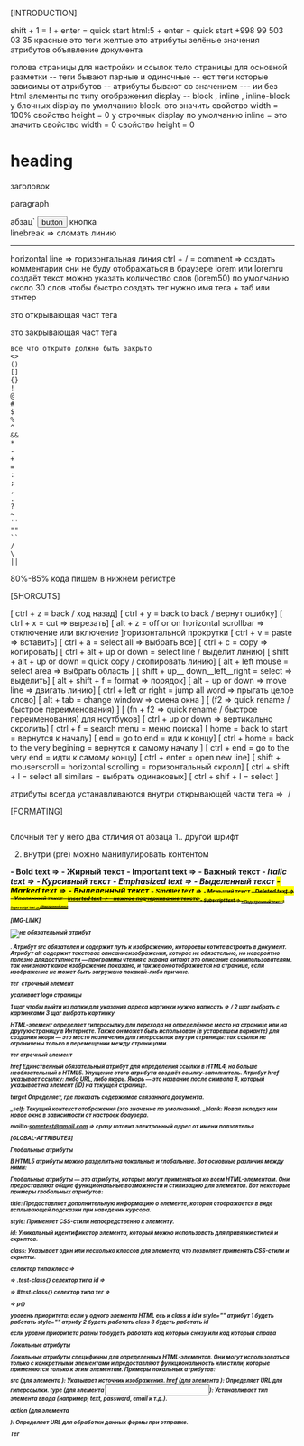 [INTRODUCTION]

shift + 1 = ! + enter = quick start 
html:5 + enter = quick start
+998 99 503 03 35
красные это теги 
желтые это атрибуты
зелёные значения атрибутов
<DOCTYPE> объявление документа 
<head> голова страницы  для настройки и ссылок </head> 
<body> тело страницы для основной разметки </body>
<title> имя страницы </title>
-- теги бывают парные и одиночные 
-- ест теги которые зависимы от атрибутов
-- атрибуты бывают со значением ---   ии  без 
html элементы  по типу отображения display -- block , inline , inline-block
у блочных display по умолчанию block. это значить свойство width = 100%
свойство height = 0
у строчных display по умолчанию inline = это значить свойство width = 0
свойство height = 0
<h1>heading</h1> заголовок
<p>paragraph</p> абзац`
<button>button</button>  кнопка
<br> linebreak  => сломать линию
<hr> horizontal line => горизонтальная линия 
ctrl + / = comment => создать комментарии они не буду отображаться в браузере
lorem или loremru создаёт текст можно указать количество слов (lorem50)
по умолчанию около 30 слов
чтобы быстро создать тег нужно имя тега + таб или этнтер

<p> это открывающая част тега
</p> это закрывающая част тега


    все что открыто должно быть закрыто
    <>
    ()
    []
    {}
    !
    @
    #
    $
    %
    ^
    &&
    *
    -
    +
    =
    :
    ;
    ,
    .
    ?
    ~
    ''
    ""
    ``
    /
    \
    ||


80%-85% кода пишем в нижнем регистре

[SHORCUTS]


[ ctrl + z = back / ход назад]
[ ctrl + y = back to back / вернут ошибку]
[ ctrl + x = cut => вырезать]
[ alt + z = off or on horizontal scrollbar => отключение или включение ]горизонтальной прокрутки
[ ctrl + v = paste => вставить]
[ ctrl + a = select all => выбрать все]
[ ctrl + c = copy => копировать]
[ ctrl + alt + up or down =  select line / выделит линию]
[ shift + alt + up or down = quick copy / скопировать линию]
[ alt + left mouse = select area => выбрать область ]
[ shift + up__ down__left__right = select => выделить]
[ alt + shift + f = format => порядок]
[ alt + up or down => move line => двигать линию]
[ ctrl + left or right = jump all word => прыгать целое слово]
[ alt + tab = change window  => смена окна ]
[ (f2 => quick rename / быстрое переименования) ]
[ (fn + f2 => quick rename / быстрое переименования) для ноутбуков]
[ ctrl + up or down =>  вертикально скролить]
[ ctrl + f = search menu = меню поиска]
[ home = back to start = вернутся к началу]
[ end = go to end = иди к концу]
[ ctrl + home = back to the very begining = вернутся к самому началу ]
[ ctrl + end = go to the very end = идти к самому концу]
[ ctrl + enter = open new line]
[ shift + mouserscroll = horizontal scrolling = горизонтальный скролл]
[ ctrl + shift + l = select all similars = выбрать одинаковых]
[ ctrl + shif + l = select ]

атрибуты всегда устанавливаются внутри открывающей части тега => <img src=""> / <p class=""></p>


[FORMATING]

<pre></pre> блочный тег у него два отличия от абзаца 1.. другой шрифт 
2. внутри (pre) можно манипулировать контентом



<b> - Bold text => <b>- Жирный текст 
<strong> - Important text => <strong>- Важный текст
<i> - Italic text => <i>- Курсивный текст
<em> - Emphasized text => <em>- Выделенный текст
<mark> - Marked text => <mark>- Выделенный текст
<small> - Smaller text => <small>- Меньший текст
<del> - Deleted text => <del>- Удаленный текст
<ins> - Inserted text => <ins>- нежное подчеркивание текста
<sub> - Subscript text => <sub>- Подстрочный текст
<sup> - Superscript text => <sup>- Надстрочный текст



[IMG-LINK]

<img src="обязательный атрибут" alt="не  обязательный атрибут">

<img>. Атрибут src обязателен и содержит путь к изображению, 
котороевы хотите встроить в документ. Атрибут alt содержит 
текстовое описаниеизображения, которое не обязательно, 
но невероятно полезно длядоступности — программы чтения
 с экрана читают это описание своимпользователям, 
 так они знают какое изображение показано, и так же 
 оноотображается на странице, если изображение не 
 может быть загружено покакой-либо причине.

тег <img> строчный элемент


<head>
    <link rel="shortcut icon" href="/img/2.jpg" type="image/x-icon">  усаливает logo страницы
</head>

1 щаг чтобы выйти из папки для указания адреса картинки нужно написать =>   /
2 щаг выбрать с картинками 3 щаг выбрать картинку



HTML-элемент <a> определяет гиперссылку для 
перехода на определённое место на странице или на
другую страницу в Интернете. Также он может быть 
использован (в устаревшем варианте) для создания
якоря — это место назначения для гиперссылок внутри 
страницы: так ссылки не ограничены только в 
перемещении между страницами.

тег <a> строчный элемент


href
Единственный обязательный атрибут для определения ссылки
в HTML4, но больше необязательный в HTML5. Упущение
этого атрибута создаёт ссылку-заполнитель. Атрибут 
href указывает ссылку: либо URL, либо якорь. 
Якорь — это название после символа #, который 
указывает на элемент (ID) на текущей странице. 



target
Определяет, где показать содержимое связанного
документа. 

_self: Текущий контекст отображения (это значение по умолчанию).
_blank: Новая вкладка или новое окно в зависимости от настроек браузера.

mailto:sometest@gmail.com => сразу готовит электронный адрес от
имени ползовтелья



[GLOBAL-ATTRIBUTES]


Глобальные атрибуты

В HTML5 атрибуты можно разделить на локальные и глобальные. Вот основные различия между ними:


Глобальные атрибуты — это атрибуты, которые могут применяться ко всем HTML-элементам. Они предоставляют общие функциональные возможности и стилизацию для элементов. Вот некоторые примеры глобальных атрибутов:


title: Предоставляет дополнительную информацию о элементе, 
которая отображается в виде всплывающей подсказки при наведении курсора.

style: Применяет CSS-стили непосредственно к элементу.

id: Уникальный идентификатор элемента, который можно использовать для привязки стилей и скриптов.

class: Указывает один или несколько классов для элемента, что позволяет применять CSS-стили и скрипты.


селектор типа класс => <p class="test-class"></p> => .test-class{}
селектор типа id => <p id="test-id"></p> => #test-class{}
селектор типа тег => <p></p> => p{}

уровень приоритета: если у одного элемента HTML есь и class и id и style=""  атрибут 
1 будеть работать style=""  атрибу
2 будеть работать class
3 будеть работать id

если уровни приоритета равны то будеть работать код который снизу или код который справа



Локальные атрибуты


Локальные атрибуты специфичны для определенных HTML-элементов. Они могут использоваться только с конкретными элементами и предоставляют функциональность или стили, которые применяются только к этим элементам. Примеры локальных атрибутов:


src
 (для элемента <img>): Указывает источник изображения.
href
 (для элемента <a>): Определяет URL для гиперссылки.
type 
(для элемента <input>): Устанавливает тип элемента
ввода (например, text, password, email и т.д.).

action
(для элемента <form>): Определяет URL для 
обработки данных формы при отправке.


Тег <style>
в HTML используется для добавления
CSS-стилей непосредственно в HTML-документ.
С его помощью можно определять стиль для 
элементов страницы без использования внешних файлов CSS.


Основное использование тега <style>
Тег <style>
размещается внутри <head> 
элемента HTML-документа и позволяет задавать 
CSS-правила для различных элементов на странице. Вот пример:







Теги <details> и <summary> в HTML5 используются для создания раскрывающихся блоков информации на веб-странице. Они позволяют пользователю раскрывать и скрывать дополнительную информацию по мере необходимости. Вот как они работают:

Тег <details>
Тег <details> используется для создания контейнера, который может быть раскрыт или скрыт пользователем. Внутри этого контейнера можно разместить дополнительную информацию, которая будет видна только при раскрытии.

Тег <summary>
Тег <summary> используется внутри тега <details> для создания заголовка, который пользователь может кликнуть для раскрытия или скрытия дополнительного контента.



[TABLE]

Тег <table>определяет HTML-таблицу.

HTML-таблица состоит из одного <table>элемента и одного или нескольких элементов <tr> , <th> и <td> .

Элемент <tr> определяет строку таблицы, элемент <th> определяет заголовок таблицы, а элемент <td> определяет ячейку таблицы.


Свойство text-align определяет горизонтальное выравнивание текста в элементе.

Свойство vertical-alignзадает вертикальное выравнивание элемента.

<td colspan="2"></td>  Чтобы ячейка охватывала несколько столбцов, используйте атрибут :
<td rowspan="2"></td>  Чтобы ячейка охватывала несколько строк, используйте rowspanатрибут:



[LIST]


HTML-элемент <ol> используется для упорядоченного списка, в частности для пронумерованного списка.
атрибут <ol type="">	
1
A
a
I
i	


Элемент <ul> используется для группировки непронумерованных элементов данных, и их последовательность в списке не нужна. Что характерно, непорядочные списки используют маркеры, которые могут быть разных форм (в форме точки, круга или прямоугольной формы).

HTML-элемент <li> используется для создания элементов списка. Он также должен находиться в родительском элементе: упорядоченном списке ( <ol> ), неупорядоченном списке ( <ul> ). Если создать без родителя по
умолчанию  будет <ul>

    <ul>
    disc    <li>text</li>
        <ul>
        circle    <li>text</li>
            <ul>
            square    <li>text</li>
                <ul>
               square   <li>text</li>
                </ul>
            </ul>
        </ul>
    </ul>



BOOKMARK

HTML-ссылки можно использовать для создания закладок, чтобы читатели могли переходить к определенным частям веб-страницы.

Создать закладку в HTML
Закладки могут быть полезны, если веб-страница очень длинная.

Чтобы создать закладку — сначала создайте закладку, затем добавьте на нее ссылку.

При нажатии на ссылку страница прокрутится вниз или вверх до места с закладкой.

Пример
Сначала используйте idатрибут для создания закладки:
<h2 id="C4">Chapter 4</h2>
Затем добавьте ссылку на закладку («Перейти к главе 4») с той же страницы:
<a href="#C4">Jump to Chapter 4</a>
Вы также можете добавить ссылку на закладку на другой странице:
<a href="html_demo.html#C4">Jump to Chapter 4</a>
Краткое содержание главы
Используйте idатрибут (id=" value ") для определения закладок на странице.
Используйте hrefатрибут (href="# значение ") для ссылки на закладку


<marquee></marquee>
HTML-элемент <marquee> используется для создания на странице 
прокручивающегося текста (бегущей строки).


behavior
Описывает поведение прокрутки. Допустимые значения:
scroll, slide и alternate. Если значение не указано, то используется scroll.


direction
Задаёт направление прокрутки. Допустимые значения: left, right, up и down.
Если значение не указано, то используется left.

loop
Задаёт количество прокруток. Если значение не указано, то используется -1, что означает бесконечную прокрутку


scrolldelay
Задаёт интервал между каждым шагом в миллисекундах. По умолчанию 85. Обратите внимание, что значения меньше 60 будут проигнорированы и будет использовано 60, если не присутствует атрибут truespeed.

truespeed
По умолчанию значения меньше 60 в scrolldelay игнорируются. Однако, если присутствует truespeed, то они не игнорируются

scrollamount
Задаёт сдвиг на каждом шаге в пикселях. По умолчанию 6.

[FORM]

HTML-форма используется для сбора пользовательского ввода. Пользовательский ввод чаще всего отправляется на сервер для обработки.


Элемент HTML <form>используется для создания HTML-формы для ввода данных пользователем:


Элемент <form>представляет собой контейнер для различных типов элементов ввода, таких как: текстовые поля, флажки, переключатели, кнопки отправки и т. д.

Элемент HTML <input>является наиболее используемым элементом формы.

Элемент <input>может отображаться разными способами в зависимости от type атрибута.

Вот несколько примеров:



<input type="text" placeholder="search" value="+998">:

Тип: текстовое поле.
placeholder="search": текст-заполнитель, который отображается в поле, пока пользователь не начнет вводить текст.
value="+998": начальное значение, которое будет отображаться в поле (например, код страны).
<input type="password">:

Тип: поле для ввода пароля.
Содержимое этого поля скрыто (отображается в виде точек или звездочек) для обеспечения конфиденциальности.
<input type="submit">:

Тип: кнопка отправки формы.
При нажатии на эту кнопку данные формы отправляются на сервер.
<input type="reset">:

Тип: кнопка сброса.
При нажатии на эту кнопку все поля формы возвращаются к своим начальным значениям.
<input type="button" value="button input">:

Тип: обычная кнопка.
Не выполняет никаких действий по умолчанию, но может быть связана с JavaScript для выполнения определенных функций.
<input type="checkbox">:

Тип: флажок (чекбокс).
Позволяет пользователю выбрать один или несколько вариантов из предложенных. Если флажок установлен, он будет отправлен на сервер.
<input type="color">:

Тип: поле выбора цвета.
Позволяет пользователю выбрать цвет из цветовой палитры.
<input type="date">:

Тип: поле для выбора даты.
Позволяет пользователю выбрать дату с помощью календаря.
<input type="datetime-local">:

Тип: поле для выбора даты и времени.
Позволяет пользователю выбрать дату и время, отображая их в одном поле.
<input type="email">:

Тип: поле для ввода email.
Проверяет, что введенный текст соответствует формату email (например, содержит "@" и ".").
<input type="file">:

Тип: поле для загрузки файла.
Позволяет пользователю выбрать файл для загрузки на сервер.
<input type="hidden">:

Тип: скрытое поле.
Значение этого поля не отображается пользователю, но оно отправляется на сервер при отправке формы. Используется для передачи данных, которые не должны быть видимы.
<input type="number">:

Тип: поле для ввода чисел.
Позволяет пользователю вводить только числовые значения. Может содержать стрелки для увеличения/уменьшения значения.
<input type="radio" name="r1">:

Тип: радиокнопка.
Позволяет пользователю выбрать один вариант из группы. Все радиокнопки с одинаковым атрибутом name относятся к одной группе, и только одна может быть выбрана одновременно.
<input type="range">:

Тип: ползунок.
Позволяет пользователю выбрать значение из заданного диапазона, перемещая ползунок.
<input type="tel">:

Тип: поле для ввода телефонного номера.
Предназначено для ввода телефонных номеров, но не выполняет проверку формата.
<input type="time">:

Тип: поле для выбора времени.
Позволяет пользователю выбрать время (часы и минуты).





